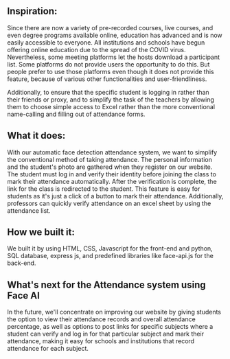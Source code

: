 ## Inspiration:
Since there are now a variety of pre-recorded courses, live courses, and even degree programs available online, education has advanced and is now easily accessible to everyone.  All institutions and schools have begun offering online education due to the spread of the COVID virus.  Nevertheless, some meeting platforms let the hosts download a participant list.  Some platforms do not provide users the opportunity to do this. But people prefer to use those platforms even though it does not provide this feature, because of various other functionalities and user-friendliness.

Additionally, to ensure that the specific student is logging in rather than their friends or proxy, and to simplify the task of the teachers by allowing them to choose simple access to Excel rather than the more conventional name-calling and filling out of attendance forms. 

## What it does:

With our automatic face detection attendance system, we want to simplify the conventional method of taking attendance. The personal information and the student's photo are gathered when they register on our website.  The student must log in and verify their identity before joining the class to mark their attendance automatically. After the verification is complete, the link for the class is redirected to the student. This feature is easy for students as it's just a click of a button to mark their attendance.
Additionally, professors can quickly verify attendance on an excel sheet by using the attendance list.

## How we built it:

We built it by using HTML, CSS, Javascript for the front-end and python, SQL database, express js, and predefined libraries like face-api.js for the back-end.

## What's next for the Attendance system using Face AI
In the future, we'll concentrate on improving our website by giving students the option to view their attendance records and overall attendance percentage, as well as options to post links for specific subjects where a student can verify and log in for that particular subject and mark their attendance, making it easy for schools and institutions that record attendance for each subject.

